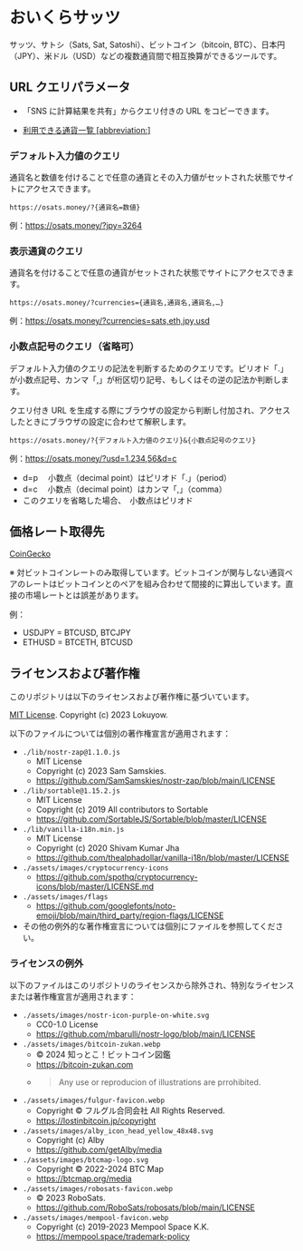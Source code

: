 # おいくらサッツ

サッツ、サトシ（Sats, Sat, Satoshi）、ビットコイン（bitcoin, BTC）、日本円（JPY）、米ドル（USD）などの複数通貨間で相互換算ができるツールです。

## URL クエリパラメータ

- 「SNS に計算結果を共有」からクエリ付きの URL をコピーできます。

- [利用できる通貨一覧 [abbreviation:]](./assets/data/currencies.json)

### デフォルト入力値のクエリ

通貨名と数値を付けることで任意の通貨とその入力値がセットされた状態でサイトにアクセスできます。

```
https://osats.money/?{通貨名=数値}
```

例：https://osats.money/?jpy=3264

### 表示通貨のクエリ

通貨名を付けることで任意の通貨がセットされた状態でサイトにアクセスできます。

```
https://osats.money/?currencies={通貨名,通貨名,通貨名,…}
```

例：https://osats.money/?currencies=sats,eth,jpy,usd

### 小数点記号のクエリ（省略可）

デフォルト入力値のクエリの記法を判断するためのクエリです。ピリオド「.」が小数点記号、カンマ「,」が桁区切り記号、もしくはその逆の記法か判断します。

クエリ付き URL を生成する際にブラウザの設定から判断し付加され、アクセスしたときにブラウザの設定に合わせて解釈します。

```
https://osats.money/?{デフォルト入力値のクエリ}&{小数点記号のクエリ}
```

例：https://osats.money/?usd=1.234,56&d=c

- d=p 　小数点（decimal point）はピリオド「.」（period）
- d=c 　小数点（decimal point）はカンマ「,」（comma）
- このクエリを省略した場合、　小数点はピリオド

## 価格レート取得先

[CoinGecko](https://www.coingecko.com/ja)

※ 対ビットコインレートのみ取得しています。ビットコインが関与しない通貨ペアのレートはビットコインとのペアを組み合わせて間接的に算出しています。直接の市場レートとは誤差があります。

例：

- USDJPY = BTCUSD, BTCJPY
- ETHUSD = BTCETH, BTCUSD

## ライセンスおよび著作権

このリポジトリは以下のライセンスおよび著作権に基づいています。

[MIT License](./LICENSE). Copyright (c) 2023 Lokuyow.

以下のファイルについては個別の著作権宣言が適用されます：

- `./lib/nostr-zap@1.1.0.js`
  - MIT License
  - Copyright (c) 2023 Sam Samskies.
  - https://github.com/SamSamskies/nostr-zap/blob/main/LICENSE
- `./lib/sortable@1.15.2.js`
  - MIT License
  - Copyright (c) 2019 All contributors to Sortable
  - https://github.com/SortableJS/Sortable/blob/master/LICENSE
- `./lib/vanilla-i18n.min.js`
  - MIT License
  - Copyright (c) 2020 Shivam Kumar Jha
  - https://github.com/thealphadollar/vanilla-i18n/blob/master/LICENSE
- `./assets/images/cryptocurrency-icons`
  - https://github.com/spothq/cryptocurrency-icons/blob/master/LICENSE.md
- `./assets/images/flags`
  - https://github.com/googlefonts/noto-emoji/blob/main/third_party/region-flags/LICENSE
- その他の例外的な著作権宣言については個別にファイルを参照してください。

### ライセンスの例外

以下のファイルはこのリポジトリのライセンスから除外され、特別なライセンスまたは著作権宣言が適用されます：

- `./assets/images/nostr-icon-purple-on-white.svg`
  - CC0-1.0 License
  - https://github.com/mbarulli/nostr-logo/blob/main/LICENSE
- `./assets/images/bitcoin-zukan.webp`
  - © 2024 知っとこ！ビットコイン図鑑
  - https://bitcoin-zukan.com
  - > Any use or reproducion of illustrations are prrohibited.
- `./assets/images/fulgur-favicon.webp`
  - Copyright © フルグル合同会社 All Rights Reserved.
  - https://lostinbitcoin.jp/copyright
- `./assets/images/alby_icon_head_yellow_48x48.svg`
  - Copyright (c) Alby
  - https://github.com/getAlby/media
- `./assets/images/btcmap-logo.svg`
  - Copyright © 2022-2024 BTC Map
  - https://btcmap.org/media
- `./assets/images/robosats-favicon.webp`
  - © 2023 RoboSats.
  - https://github.com/RoboSats/robosats/blob/main/LICENSE
- `./assets/images/mempool-favicon.webp`
  - Copyright (c) 2019-2023 Mempool Space K.K.
  - https://mempool.space/trademark-policy
